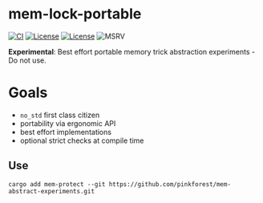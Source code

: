 # mem-lock-portable

[![CI](https://github.com/pinkforest/mem-abstract-experiments/actions/workflows/workspace.yml/badge.svg)](https://github.com/pinkforest/mem-abstract-experiments/actions/workflows/workspace.yml)
[![License](https://img.shields.io/badge/License-Apache%202.0-blue.svg)](https://opensource.org/licenses/Apache-2.0)
[![License](https://img.shields.io/badge/License-MIT-yellow.svg)](https://opensource.org/licenses/MIT)
![MSRV](https://img.shields.io/badge/MSRV-1.60.0-blue)

**Experimental**: Best effort portable memory trick abstraction experiments - Do not use.

# Goals

 - `no_std` first class citizen
 - portability via ergonomic API
 - best effort implementations
 - optional strict checks at compile time

## Use

```ignore
cargo add mem-protect --git https://github.com/pinkforest/mem-abstract-experiments.git
```
